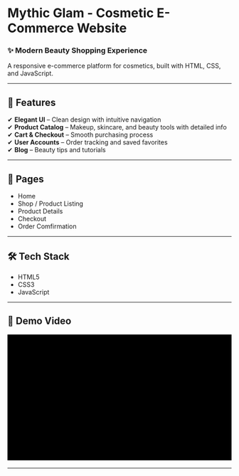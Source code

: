 # Mythic Glam - Cosmetic E-Commerce Website  

### ✨ **Modern Beauty Shopping Experience**  
A responsive e-commerce platform for cosmetics, built with HTML, CSS, and JavaScript.  

---

## 🚀 **Features**  
✔ **Elegant UI** – Clean design with intuitive navigation  
✔ **Product Catalog** – Makeup, skincare, and beauty tools with detailed info  
✔ **Cart & Checkout** – Smooth purchasing process  
✔ **User Accounts** – Order tracking and saved favorites  
✔ **Blog** – Beauty tips and tutorials  

---

## 📱 **Pages**  
- Home  
- Shop / Product Listing  
- Product Details  
- Checkout    
- Order Comfirmation

---

## 🛠️ **Tech Stack**  
- HTML5  
- CSS3  
- JavaScript  

---

## 📸 **Demo Video**  
![Demo Video](./websitemysticGalm-ezgif.com-video-to-gif-converter.gif)  


---

